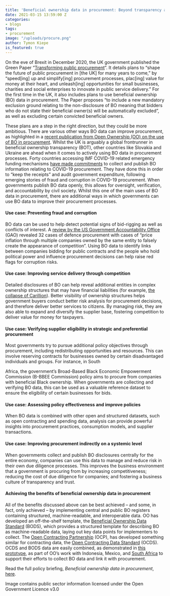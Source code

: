 ```yaml
---
title: 'Beneficial ownership data in procurement: Beyond transparency and accountability'
date: 2021-03-15 13:59:00 Z
categories:
- blogs
tags:
- procurement
image: "/uploads/procure.png"
author: Tymon Kiepe
is_featured: true
---
```


On the eve of Brexit in December 2020, the UK government published the Green Paper “[Transforming public procurement](https://www.gov.uk/government/consultations/green-paper-transforming-public-procurement)”. It details plans to “shape the future of public procurement in [the UK] for many years to come,” by “speed[ing] up and simplify[ing] procurement processes, plac[ing] value for money at their heart, and unleash[ing] opportunities for small businesses, charities and social enterprises to innovate in public service delivery.” For the first time in the UK, it also includes plans to use beneficial ownership (BO) data in procurement. The Paper proposes “to include a new mandatory exclusion ground relating to the non-disclosure of BO meaning that bidders who do not state their beneficial owner(s) will be automatically excluded”, as well as excluding certain convicted beneficial owners.

These plans are a step in the right direction, but they could be more ambitious. There are various other ways BO data can improve procurement, as highlighted in a [recent publication from Open Ownership (OO) on the use of BO in procurement](https://www.openownership.org/uploads/OO%20BO%20Data%20in%20Procurement.pdf). Whilst the UK is arguably a global frontrunner in beneficial ownership transparency (BOT), other countries like Slovakia and Ukraine are ahead when it comes to actively using BO data in procurement processes. Forty countries accessing IMF COVID-19 related emergency funding mechanisms [have made commitments](https://www.transparency.org/en/imf-tracker) to collect and publish BO information relating to COVID-19 procurement. They have done this in order to “keep the receipts” and audit government expenditure, following emerging stories of fraud and corruption in COVID-19 procurement. When governments publish BO data openly, this allows for oversight, verification, and accountability by civil society. Whilst this one of the main uses of BO data in procurement, there are additional ways in which governments can use BO data to improve their procurement processes.


#### Use case: Preventing fraud and corruption

BO data can be used to help detect potential signs of bid-rigging as well as conflicts of interest. A [review by the US Government Accountability Office](https://www.gao.gov/assets/710/702890.pdf) (GAO) revealed 32 cases of defence procurement with cases of “price inflation through multiple companies owned by the same entity to falsely create the appearance of competition”. Using BO data to identify links between companies bidding for public contracts and the people who hold political power and influence procurement decisions can help raise red flags for corruption risks.


#### Use case: Improving service delivery through competition

Detailed disclosures of BO can help reveal additional entities in complex ownership structures that may have financial liabilities (for example, [the collapse of Carillion](https://news.sky.com/story/revealed-carillion-collapsed-with-5bn-of-financial-liabilities-11213303)). Better visibility of ownership structures helps government buyers conduct better risk analysis for procurement decisions, and therefore deliver better services to citizens. By managing risk, they are also able to expand and diversify the supplier base, fostering competition to deliver value for money for taxpayers.


#### Use case: Verifying supplier eligibility in strategic and preferential procurement

Most governments try to pursue additional policy objectives through procurement, including redistributing opportunities and resources. This can involve reserving contracts for businesses owned by certain disadvantaged individuals and groups. For instance, in South

Africa, the government’s Broad-Based Black Economic Empowerment Commission (B-BBEE Commission) policy aims to procure from companies with beneficial Black ownership. When governments are collecting and verifying BO data, this can be used as a valuable reference dataset to ensure the eligibility of certain businesses for bids.


#### Use case: Assessing policy effectiveness and improve policies

When BO data is combined with other open and structured datasets, such as open contracting and spending data, analysis can provide powerful insights into procurement practices, consumption models, and supplier transactions.


#### Use case: Improving procurement indirectly on a systemic level

When governments collect and publish BO disclosures centrally for the entire economy, companies can use this data to manage and reduce risk in their own due diligence processes. This improves the business environment that a government is procuring from by increasing competitiveness; reducing the cost of due diligence for companies; and fostering a business culture of transparency and trust.


#### Achieving the benefits of beneficial ownership data in procurement 

All of the benefits discussed above can be best achieved – and some, in fact, only achieved – by implementing central and public BO registers containing structured, machine-readable, and interoperable data. OO has developed an off-the-shelf template, the [Beneficial Ownership Data Standard](https://standard.openownership.org/) (BODS), which provides a structured template for describing BO as machine-readable data, laying out key data points for implementers to collect. The [Open Contracting Partnership](https://www.open-contracting.org/) (OCP), has developed something similar for contracting data, the [Open Contracting Data Standard](https://www.open-contracting.org/data-standard) (OCDS). OCDS and BODS data are easily combined, as demonstrated in [this prototype](https://www.openownership.org/blogs/tps-prototyping/), as part of OO’s work with Indonesia, Mexico, and [South Africa](https://www.openownership.org/blogs/beneficial-ownership-transparency-transforming-public-procurement-in-south-africa/) to support their efforts to collect BO data and link it with procurement.

Read the full policy briefing, _Beneficial ownership data in procurement_, [here](https://www.openownership.org/uploads/OO%20BO%20Data%20in%20Procurement.pdf).

Image contains public sector information licensed under the Open Government Licence v3.0
